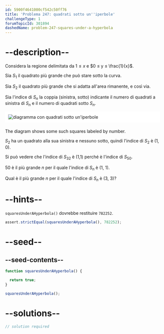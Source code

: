 ```yaml
---
id: 5900f4641000cf542c50ff76
title: 'Problema 247: quadrati sotto un''iperbole'
challengeType: 1
forumTopicId: 301894
dashedName: problem-247-squares-under-a-hyperbola
---
```


# --description--

Considera la regione delimitata da $1 ≤ x$ e $0 ≤ y ≤ \frac{1}{x}$.

Sia $S_1$ il quadrato più grande che può stare sotto la curva.

Sia $S_2$ il quadrato più grande che si adatta all'area rimanente, e così via.

Sia l'indice di $S_n$ la coppia (sinistra, sotto) indicante il numero di quadrati a sinistra di $S_n$ e il numero di quadrati sotto $S_n$.

<img alt="diagramma con quadrati sotto un'iperbole" src="https://cdn.freecodecamp.org/curriculum/project-euler/squares-under-a-hyperbola.gif" style="background-color: white; padding: 10px; display: block; margin-right: auto; margin-left: auto; margin-bottom: 1.2rem;" />

The diagram shows some such squares labeled by number.

$S_2$ ha un quadrato alla sua sinistra e nessuno sotto, quindi l'indice di $S_2$ è (1, 0).

Si può vedere che l'indice di $S_{32}$ è (1,1) perché è l'indice di $S_{50}$.

50 è il più grande $n$ per il quale l'indice di $S_n$ è (1, 1).

Qual è il più grande $n$ per il quale l'indice di $S_n$ è (3, 3)?

# --hints--

`squaresUnderAHyperbola()` dovrebbe restituire `782252`.

```js
assert.strictEqual(squaresUnderAHyperbola(), 782252);
```

# --seed--

## --seed-contents--

```js
function squaresUnderAHyperbola() {

  return true;
}

squaresUnderAHyperbola();
```

# --solutions--

```js
// solution required
```
